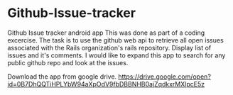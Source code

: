 # Github-Issue-tracker
Github Issue tracker android app
This was done as part of a coding excercise. The task is to use the github web api to retrieve all open issues associated with the Rails organization's rails repository. Display list of issues and it's comments.
I would like to expand this app to search for any public github repo and look at the issues.

Download the app from google drive. 
https://drive.google.com/open?id=0B7DhQQTiHPLYbW94aXpOdV9fbDBBNHB0ajZqdkxrMXlpcE5z
